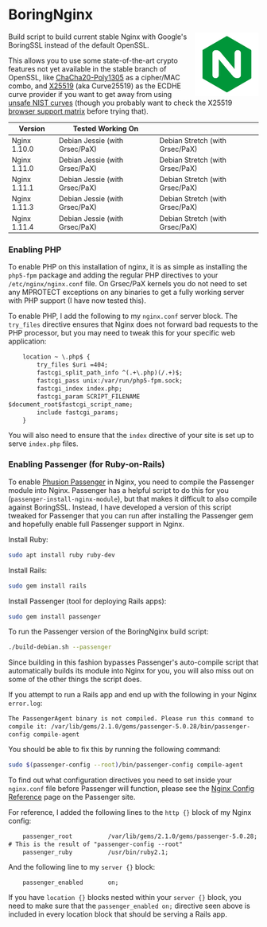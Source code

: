 BoringNginx
=========
<img align="right" src="https://raw.githubusercontent.com/ajhaydock/BoringNginx/master/nginx.png" alt="Nginx Logo" title="Nginx">

Build script to build current stable Nginx with Google's BoringSSL instead of the default OpenSSL.

This allows you to use some state-of-the-art crypto features not yet available in the stable branch of OpenSSL, like [ChaCha20-Poly1305](https://boringssl.googlesource.com/boringssl/+/de0b2026841c34193cacf5c97646b38439e13200) as a cipher/MAC combo, and [X25519](https://boringssl.googlesource.com/boringssl/+/4fb0dc4b031df7c9ac9d91fc34536e4e08b35d6a) (aka Curve25519) as the ECDHE curve provider if you want to get away from using [unsafe NIST curves](https://safecurves.cr.yp.to/) (though you probably want to check the X25519 [browser support matrix](https://www.chromestatus.com/feature/5682529109540864) before trying that).

| Version      | Tested Working On              |                                 |
|--------------|--------------------------------|---------------------------------|
| Nginx 1.10.0 | Debian Jessie (with Grsec/PaX) | Debian Stretch (with Grsec/PaX) |
| Nginx 1.11.0 | Debian Jessie (with Grsec/PaX) | Debian Stretch (with Grsec/PaX) |
| Nginx 1.11.1 | Debian Jessie (with Grsec/PaX) | Debian Stretch (with Grsec/PaX) |
| Nginx 1.11.3 | Debian Jessie (with Grsec/PaX) | Debian Stretch (with Grsec/PaX) |
| Nginx 1.11.4 | Debian Jessie (with Grsec/PaX) | Debian Stretch (with Grsec/PaX) |

### Enabling PHP
To enable PHP on this installation of nginx, it is as simple as installing the `php5-fpm` package and adding the regular PHP directives to your `/etc/nginx/nginx.conf` file. On Grsec/PaX kernels you do not need to set any MPROTECT exceptions on any binaries to get a fully working server with PHP support (I have now tested this).

To enable PHP, I add the following to my `nginx.conf` server block. The `try_files` directive ensures that Nginx does not forward bad requests to the PHP processor, but you may need to tweak this for your specific web application:
```nginx
	location ~ \.php$ {
		try_files $uri =404;
		fastcgi_split_path_info ^(.+\.php)(/.+)$;
		fastcgi_pass unix:/var/run/php5-fpm.sock;
		fastcgi_index index.php;
		fastcgi_param SCRIPT_FILENAME $document_root$fastcgi_script_name;
		include fastcgi_params;
	}
```

You will also need to ensure that the `index` directive of your site is set up to serve `index.php` files.

### Enabling Passenger (for Ruby-on-Rails)
To enable [Phusion Passenger](https://www.phusionpassenger.com/) in Nginx, you need to compile the Passenger module into Nginx. Passenger has a helpful script to do this for you (`passenger-install-nginx-module`), but that makes it difficult to also compile against BoringSSL. Instead, I have developed a version of this script tweaked for Passenger that you can run after installing the Passenger gem and hopefully enable full Passenger support in Nginx.

Install Ruby:
```bash
sudo apt install ruby ruby-dev
```

Install Rails:
```bash
sudo gem install rails
```

Install Passenger (tool for deploying Rails apps):
```bash
sudo gem install passenger
```

To run the Passenger version of the BoringNginx build script:
```bash
./build-debian.sh --passenger
```

Since building in this fashion bypasses Passenger's auto-compile script that automatically builds its module into Nginx for you, you will also miss out on some of the other things the script does.

If you attempt to run a Rails app and end up with the following in your Nginx `error.log`:
```
The PassengerAgent binary is not compiled. Please run this command to compile it: /var/lib/gems/2.1.0/gems/passenger-5.0.28/bin/passenger-config compile-agent
```

You should be able to fix this by running the following command:
```bash
sudo $(passenger-config --root)/bin/passenger-config compile-agent
```

To find out what configuration directives you need to set inside your `nginx.conf` file before Passenger will function, please see the [Nginx Config Reference](https://www.phusionpassenger.com/library/config/nginx/reference/) page on the Passenger site.

For reference, I added the following lines to the `http {}` block of my Nginx config:
```nginx
	passenger_root			/var/lib/gems/2.1.0/gems/passenger-5.0.28; # This is the result of "passenger-config --root"
	passenger_ruby			/usr/bin/ruby2.1;
```

And the following line to my `server {}` block:
```nginx
	passenger_enabled		on;
```

If you have `location {}` blocks nested within your `server {}` block, you need to make sure that the `passenger_enabled on;` directive seen above is included in every location block that should be serving a Rails app.
